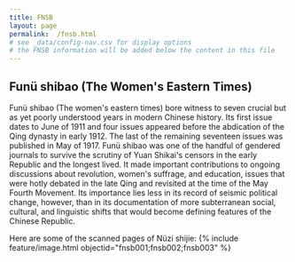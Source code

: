 ```yaml
---
title: FNSB
layout: page
permalink:  /fnsb.html
# see _data/config-nav.csv for display options
# the FNSB information will be added below the content in this file
---
```

## Funü shibao (The Women's Eastern Times)

Funü shibao (The women's eastern times) bore witness to seven crucial but as yet poorly understood years in modern Chinese history. Its first issue dates to June of 1911 and four issues appeared before the abdication of the Qing dynasty in early 1912. The last of the remaining seventeen issues was published in May of 1917. Funü shibao was one of the handful of gendered journals to survive the scrutiny of Yuan Shikai's censors in the early Republic and the longest lived. It made important contributions to ongoing discussions about revolution, women's suffrage, and education, issues that were hotly debated in the late Qing and revisited at the time of the May Fourth Movement. Its importance lies less in its record of seismic political change, however, than in its documentation of more subterranean social, cultural, and linguistic shifts that would become defining features of the Chinese Republic.

Here are some of the scanned pages of Nüzi shijie:
{% include feature/image.html objectid="fnsb001;fnsb002;fnsb003" %}